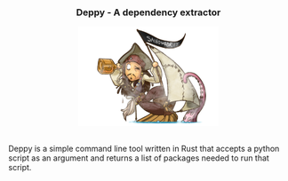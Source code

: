 
<h3 align="center">Deppy - A dependency extractor</h3>
<p align="center">
  <img src="media/mascot.png" width=50%/>
</p>

##

Deppy is a simple command line tool written in Rust that accepts a python script as an argument and returns a list of packages needed to run that script.


